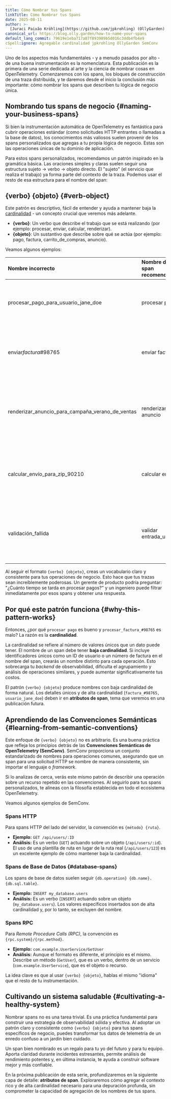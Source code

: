 ```yaml
---
title: Cómo Nombrar tus Spans
linkTitle: Cómo Nombrar tus Spans
date: 2025-08-11
author: >-
  [Juraci Paixão Kröhling](https://github.com/jpkrohling) (OllyGarden)
canonical_url: https://blog.olly.garden/how-to-name-your-spans
default_lang_commit: 79619e1eba717a87f893989b5d016c3ddb4fb4e9
cSpell:ignore: Agregable cardinalidad jpkrohling OllyGarden SemConv
---
```


Uno de los aspectos más fundamentales - y a menudo pasados por alto - de una
buena instrumentación es la nomenclatura. Esta publicación es la primera de una
serie dedicada al arte y la ciencia de nombrar cosas en OpenTelemetry.
Comenzaremos con los spans, los bloques de construcción de una traza
distribuida, y te daremos desde el inicio la conclusión más importante: cómo
nombrar los spans que describen tu lógica de negocio única.

## Nombrando tus spans de negocio {#naming-your-business-spans}

Si bien la instrumentación automática de OpenTelemetry es fantástica para
cubrir operaciones estándar (como solicitudes HTTP entrantes o llamadas a la
base de datos), los conocimientos más valiosos suelen provenir de los spans
personalizados que agregas a tu propia lógica de negocio. Estas son las
operaciones únicas de tu dominio de aplicación.

Para estos spans personalizados, recomendamos un patrón inspirado en la
gramática básica. Las oraciones simples y claras suelen seguir una estructura
sujeto -> verbo -> objeto directo. El "sujeto" (el servicio que realiza el
trabajo) ya forma parte del contexto de la traza. Podemos usar el resto de esa
estructura para el nombre del span:

## {verbo} {objeto} {#verb-object}

Este patrón es descriptivo, fácil de entender y ayuda a mantener baja la
[cardinalidad](/docs/concepts/glossary/#cardinalidad) - un concepto crucial que
veremos más adelante.

- **{verbo}**: Un verbo que describe el trabajo que se está realizando (por
  ejemplo: procesar, enviar, calcular, renderizar).
- **{objeto}**: Un sustantivo que describe sobre qué se actúa (por ejemplo:
  pago, factura, carrito_de_compras, anuncio).

Veamos algunos ejemplos:

| Nombre incorrecto                                | Nombre de span recomendado     | Por qué es mejor                                                                             |
| :----------------------------------------------- | :---------------------- | :------------------------------------------------------------------------------------------- |
| procesar_pago_para_usuario_jane_doe              | procesar pago           | El verbo y el objeto son claros. El ID de usuario debe ir en un atributo.                    |
| enviar*factura*#98765                            | enviar factura          | Agregable. Es fácil encontrar la latencia P95 para el envío de todas las facturas.           |
| renderizar_anuncio_para_campaña_verano_de_ventas | renderizar anuncio      | La campaña específica es un detalle, no la operación principal. Ponlo en un atributo.        |
| calcular_envío_para_zip_90210                    | calcular envío          | La operación es consistente. El código postal es un parámetro, no parte del nombre.          |
| validación_fallida                               | validar entrada_usuario | Focalizarse en la operación, no en el resultado. El resultado debe ir en el estado del span. |

Al seguir el formato `{verbo} {objeto}`, creas un vocabulario claro y
consistente para tus operaciones de negocio. Esto hace que tus trazas sean
increíblemente poderosas. Un gerente de producto podría preguntar: "¿Cuánto
tiempo se tarda en procesar pagos?" y un ingeniero puede filtrar inmediatamente
por esos spans y obtener una respuesta.

## Por qué este patrón funciona {#why-this-pattern-works}

Entonces, ¿por qué `procesar pago` es bueno y `procesar_factura_#98765` es malo?
La razón es la **cardinalidad**.

La cardinalidad se refiere al número de valores únicos que un dato puede tener.
El nombre de un span debe tener **baja cardinalidad**. Si incluye
identificadores únicos como un ID de usuario o un número de factura en el nombre
del span, crearás un nombre distinto para cada operación. Esto sobrecarga tu
_backend_ de observabilidad, dificulta el agrupamiento y análisis de operaciones
similares, y puede aumentar significativamente tus costos.

El patrón `{verbo} {objeto}` produce nombres con baja cardinalidad de forma
natural. Los detalles únicos y de alta cardinalidad
(`factura_#98765, usuario_jane_doe`) deben ir en **atributos de span**, tema que
veremos en una publicación futura.

## Aprendiendo de las Convenciones Semánticas {#learning-from-semantic-conventions}

Este enfoque de `{verbo} {objeto}` no es arbitrario. Es una buena práctica que
refleja los principios detrás de las **Convenciones Semánticas de OpenTelemetry
(SemConv)**. SemConv proporciona un conjunto estandarizado de nombres para
operaciones comunes, asegurando que un span para una solicitud HTTP se nombre de
manera consistente, sin importar el lenguaje o _framework_.

Si lo analizas de cerca, verás este mismo patrón de describir una operación
sobre un recurso repetido en las convenciones. Al seguirlo para tus spans
personalizados, te alineas con la filosofía establecida en todo el ecosistema
OpenTelemetry.

Veamos algunos ejemplos de SemConv.

### Spans HTTP

Para spans HTTP del lado del servidor, la convención es `{método} {ruta}`.

- **Ejemplo:** `GET /api/users/:ID`
- **Análisis:** Es un verbo (`GET`) actuando sobre un objeto (`/api/users/:id`).
  El uso de una plantilla de ruta en lugar de la ruta real (`/api/users/123`) es
  un excelente ejemplo de cómo mantener baja la cardinalidad.

### Spans de Base de Datos {#database-spans}

Los spans de base de datos suelen seguir
`{db.operation} {db.name}.{db.sql.table}`.

- **Ejemplo:** `INSERT my_database.users`
- **Análisis:** Es un verbo (`INSERT`) actuando sobre un objeto
  (`my_database.users`). Los valores específicos insertados son de alta
  cardinalidad y, por lo tanto, se excluyen del nombre.

### Spans RPC

Para _Remote Procedure Calls (RPC)_, la convención es
`{rpc.system}/{rpc.method}`.

- **Ejemplo:** `com.example.UserService/GetUser`
- **Análisis:** Aunque el formato es diferente, el principio es el mismo.
  Describe un método (`GetUser`), que es un verbo, dentro de un servicio
  (`com.example.UserService`), que es el objeto o recurso.

La idea clave es que al usar `{verbo} {objeto}`, hablas el mismo "idioma" que el
resto de tu instrumentación.

## Cultivando un sistema saludable {#cultivating-a-healthy-system}

Nombrar spans no es una tarea trivial. Es una práctica fundamental para
construir una estrategia de observabilidad sólida y efectiva. Al adoptar un
patrón claro y consistente como `{verbo} {objeto}` para tus spans específicos de
negocio, puedes transformar tus datos de telemetría de un enredo confuso a un
jardín bien cuidado.

Un span bien nombrado es un regalo para tu yo del futuro y para tu equipo.
Aporta claridad durante incidentes estresantes, permite análisis de rendimiento
potentes y, en última instancia, te ayuda a construir software mejor y más
confiable.

En la próxima publicación de esta serie, profundizaremos en la siguiente capa de
detalle: **atributos de span**. Exploraremos cómo agregar el contexto rico y de
alta cardinalidad necesario para una depuración profunda, sin comprometer la
capacidad de agregación de los nombres de tus spans.
